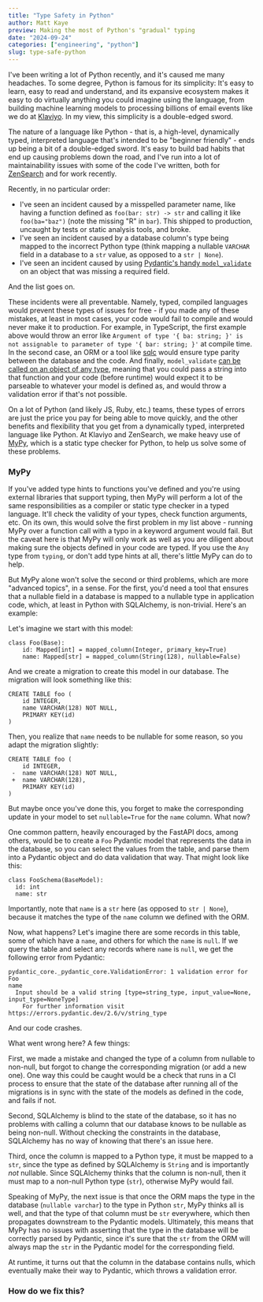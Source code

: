```yaml
---
title: "Type Safety in Python"
author: Matt Kaye
preview: Making the most of Python's "gradual" typing
date: "2024-09-24"
categories: ["engineering", "python"]
slug: type-safe-python
---
```


I've been writing a lot of Python recently, and it's caused me many headaches. To some degree, Python is famous for its simplicity: It's easy to learn, easy to read and understand, and its expansive ecosystem makes it easy to do virtually anything you could imagine using the language, from building machine learning models to processing billions of email events like we do at [Klaviyo](https://www.klaviyo.com/). In my view, this simplicity is a double-edged sword.

The nature of a language like Python - that is, a high-level, dynamically typed, interpreted language that's intended to be "beginner friendly" - ends up being a bit of a double-edged sword. It's easy to build bad habits that end up causing problems down the road, and I've run into a lot of maintainability issues with some of the code I've written, both for [ZenSearch](https://zensearch.jobs) and for work recently.

Recently, in no particular order:

- I've seen an incident caused by a misspelled parameter name, like having a function defined as `foo(bar: str) -> str` and calling it like `foo(ba="baz")` (note the missing "R" in `bar`). This shipped to production, uncaught by tests or static analysis tools, and broke.
- I've seen an incident caused by a database column's type being mapped to the incorrect Python type (think mapping a nullable `VARCHAR` field in a database to a `str` value, as opposed to a `str | None`).
- I've seen an incident caused by using [Pydantic's handy `model_validate`](https://docs.pydantic.dev/latest/api/base_model/#pydantic.BaseModel.model_validate) on an object that was missing a required field.

And the list goes on.

These incidents were all preventable. Namely, typed, compiled languages would prevent these types of issues for free - if you made any of these mistakes, at least in most cases, your code would fail to compile and would never make it to production. For example, in TypeScript, the first example above would throw an error like `Argument of type '{ ba: string; }' is not assignable to parameter of type '{ bar: string; }'` at compile time. In the second case, an ORM or a tool like [sqlc](https://sqlc.dev/) would ensure type parity between the database and the code. And finally, `model_validate` [can be called on an object of any type](https://docs.pydantic.dev/latest/api/base_model/#pydantic.BaseModel.model_rebuild), meaning that you could pass a string into that function and your code (before runtime) would expect it to be parseable to whatever your model is defined as, and would throw a validation error if that's not possible.

On a lot of Python (and likely JS, Ruby, etc.) teams, these types of errors are just the price you pay for being able to move quickly, and the other benefits and flexibility that you get from a dynamically typed, interpreted language like Python. At Klaviyo and ZenSearch, we make heavy use of [MyPy](https://mypy.readthedocs.io/en/stable/index.html), which is a static type checker for Python, to help us solve some of these problems.

### MyPy

If you've added type hints to functions you've defined and you're using external libraries that support typing, then MyPy will perform a lot of the same responsibilities as a compiler or static type checker in a typed language. It'll check the validity of your types, check function arguments, etc. On its own, this would solve the first problem in my list above - running MyPy over a function call with a typo in a keyword argument would fail. But the caveat here is that MyPy will only work as well as you are diligent about making sure the objects defined in your code are typed. If you use the `Any` type from `typing`, or don't add type hints at all, there's little MyPy can do to help.

But MyPy alone won't solve the second or third problems, which are more "advanced topics", in a sense. For the first, you'd need a tool that ensures that a nullable field in a database is mapped to a nullable type in application code, which, at least in Python with SQLAlchemy, is non-trivial. Here's an example:

Let's imagine we start with this model:

```
class Foo(Base):
    id: Mapped[int] = mapped_column(Integer, primary_key=True)
    name: Mapped[str] = mapped_column(String(128), nullable=False)
```

And we create a migration to create this model in our database. The migration will look something like this:

```
CREATE TABLE foo (
    id INTEGER,
    name VARCHAR(128) NOT NULL,
    PRIMARY KEY(id)
)
```

Then, you realize that `name` needs to be nullable for some reason, so you adapt the migration slightly:

```
CREATE TABLE foo (
    id INTEGER,
 -  name VARCHAR(128) NOT NULL,
 +  name VARCHAR(128),
    PRIMARY KEY(id)
)
```

But maybe once you've done this, you forget to make the corresponding update in your model to set `nullable=True` for the `name` column. What now?

One common pattern, heavily encouraged by the FastAPI docs, among others, would be to create a `Foo` Pydantic model that represents the data in the database, so you can select the values from the table, and parse them into a Pydantic object and do data validation that way. That might look like this:

```
class FooSchema(BaseModel):
  id: int
  name: str
```

Importantly, note that `name` is a `str` here (as opposed to `str | None`), because it matches the type of the `name` column we defined with the ORM.

Now, what happens? Let's imagine there are some records in this table, some of which have a `name`, and others for which the `name` is `null`. If we query the table and select any records where `name` is `null`, we get the following error from Pydantic:

```
pydantic_core._pydantic_core.ValidationError: 1 validation error for Foo
name
  Input should be a valid string [type=string_type, input_value=None, input_type=NoneType]
    For further information visit https://errors.pydantic.dev/2.6/v/string_type
```

And our code crashes.

What went wrong here? A few things:

First, we made a mistake and changed the type of a column from nullable to non-null, but forgot to change the corresponding migration (or add a new one). One way this could be caught would be a check that runs in a CI process to ensure that the state of the database after running all of the migrations is in sync with the state of the models as defined in the code, and fails if not.

Second, SQLAlchemy is blind to the state of the database, so it has no problems with calling a column that our database knows to be nullable as being non-null. Without checking the constraints in the database, SQLAlchemy has no way of knowing that there's an issue here.

Third, once the column is mapped to a Python type, it must be mapped to a `str`, since the type as defined by SQLAlchemy is `String` and is importantly _not_ nullable. Since SQLAlchemy thinks that the column is non-null, then it must map to a non-null Python type (`str`), otherwise MyPy would fail.

Speaking of MyPy, the next issue is that once the ORM maps the type in the database (`nullable varchar`) to the type in Python `str`, MyPy thinks all is well, and that the type of that column must be `str` everywhere, which then propagates downstream to the Pydantic models. Ultimately, this means that MyPy has no issues with asserting that the type in the database will be correctly parsed by Pydantic, since it's sure that the `str` from the ORM will always map the `str` in the Pydantic model for the corresponding field.

At runtime, it turns out that the column in the database contains nulls, which eventually make their way to Pydantic, which throws a validation error.

### How do we fix this?
